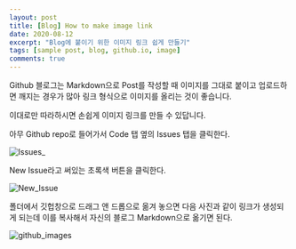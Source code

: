 ```yaml
---
layout: post
title: [Blog] How to make image link
date: 2020-08-12
excerpt: "Blog에 붙이기 위한 이미지 링크 쉽게 만들기"
tags: [sample post, blog, github.io, image]
comments: true
---
```


Github 블로그는 Markdown으로 Post를 작성할 때 이미지를 그대로 붙이고 업로드하면 깨지는 경우가 많아 링크 형식으로 이미지를 올리는 것이 좋습니다.

이대로만 따라하시면 손쉽게 이미지 링크를 만들 수 있답니다.

아무 Github repo로 들어가서 Code 탭 옆의 Issues 탭을 클릭한다.

![Issues_](https://user-images.githubusercontent.com/40714505/89975316-67a58400-dca0-11ea-912b-795154ced161.png)

New Issue라고 써있는 초록색 버튼을 클릭한다.

![New_Issue](https://user-images.githubusercontent.com/40714505/89975326-6aa07480-dca0-11ea-9323-860bda6478a7.png)

폴더에서 깃헙창으로 드래그 앤 드롭으로 옮겨 놓으면 다음 사진과 같이 링크가 생성되게 되는데 이를 복사해서 자신의 블로그 Markdown으로 옮기면 된다.

![github_images](https://user-images.githubusercontent.com/40714505/89975839-bbfd3380-dca1-11ea-9ee7-fe6ee989c7fa.PNG)